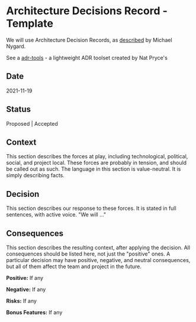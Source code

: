 # Architecture Decisions Record - Template

We will use Architecture Decision Records, as [described](http://thinkrelevance.com/blog/2011/11/15/documenting-architecture-decisions) by Michael Nygard.

See a [adr-tools](https://github.com/npryce/adr-tools) - a lightweight ADR toolset created by Nat Pryce's

## Date

2021-11-19

## Status

Proposed | Accepted

## Context

This section describes the forces at play, including technological, political, social, and project local. These forces are probably in tension, and should be called out as such. The language in this section is value-neutral. It is simply describing facts.

## Decision

This section describes our response to these forces. It is stated in full sentences, with active voice. "We will …"

## Consequences

This section describes the resulting context, after applying the decision. All consequences should be listed here, not just the "positive" ones. A particular decision may have positive, negative, and neutral consequences, but all of them affect the team and project in the future.

**Positive:** If any

**Negative:** If any

**Risks:** If any

**Bonus Features:** If any
